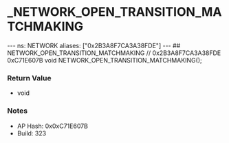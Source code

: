 # _NETWORK_OPEN_TRANSITION_MATCHMAKING

--- ns: NETWORK aliases: ["0x2B3A8F7CA3A38FDE"] --- ## NETWORK_OPEN_TRANSITION_MATCHMAKING  // 0x2B3A8F7CA3A38FDE 0xC71E607B void NETWORK_OPEN_TRANSITION_MATCHMAKING();

### Return Value
* void

### Notes
* AP Hash: 0x0xC71E607B
* Build: 323

